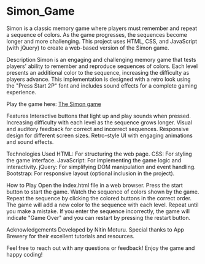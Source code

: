 # Simon_Game
Simon is a classic memory game where players must remember and repeat a sequence of colors.
As the game progresses, the sequences become longer and more challenging. This project uses HTML, CSS, and JavaScript (with jQuery) to create a web-based version of the Simon game.

Description
Simon is an engaging and challenging memory game that tests players' ability to remember and reproduce sequences of colors. Each level presents an additional color to the sequence, increasing the difficulty as players advance. This implementation is designed with a retro look using the "Press Start 2P" font and includes sound effects for a complete gaming experience.

Play the game here: [The Simon game](https://nitinmoturu72.github.io/The-Simon-Game/)

Features
Interactive buttons that light up and play sounds when pressed.
Increasing difficulty with each level as the sequence grows longer.
Visual and auditory feedback for correct and incorrect sequences.
Responsive design for different screen sizes.
Retro-style UI with engaging animations and sound effects.

Technologies Used
HTML: For structuring the web page.
CSS: For styling the game interface.
JavaScript: For implementing the game logic and interactivity.
jQuery: For simplifying DOM manipulation and event handling.
Bootstrap: For responsive layout (optional inclusion in the project).

How to Play
Open the index.html file in a web browser.
Press the start button to start the game.
Watch the sequence of colors shown by the game.
Repeat the sequence by clicking the colored buttons in the correct order.
The game will add a new color to the sequence with each level. Repeat until you make a mistake.
If you enter the sequence incorrectly, the game will indicate "Game Over" and you can restart by pressing the restart button.

Acknowledgements
Developed by Nitin Moturu. Special thanks to App Brewery for their excellent tutorials and resources.

Feel free to reach out with any questions or feedback! Enjoy the game and happy coding!

